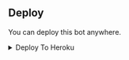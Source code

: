 


## Deploy
You can deploy this bot anywhere.

<details><summary>Deploy To Heroku</summary>
<p>
<br>
<a href="https://heroku.com/deploy?template=https://github.com/Azanpopz/hagadmansa">
  <img src="https://www.herokucdn.com/deploy/button.svg" alt="Deploy">
</a>
</p>
</details>


